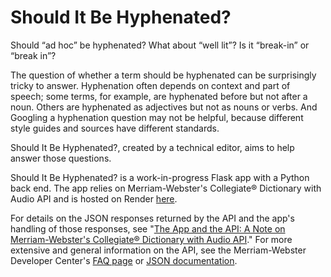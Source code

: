 # Should It Be Hyphenated?

Should “ad hoc” be hyphenated?
What about “well lit”?
Is it “break-in” or “break in”?

The question of whether a term should be hyphenated can be surprisingly tricky to answer. Hyphenation often depends on context and part of speech; some terms, for example, are hyphenated before but not after a noun. Others are hyphenated as adjectives but not as nouns or verbs. And Googling a hyphenation question may not be helpful, because different style guides and sources have different standards.

Should It Be Hyphenated?, created by a technical editor, aims to help answer those questions.

Should It Be Hyphenated? is a work-in-progress Flask app with a Python back end. The app relies on Merriam-Webster's Collegiate® Dictionary with Audio API and is hosted on Render [here](https://should-it-be-hyphenated-kmfc.onrender.com/).

For details on the JSON responses returned by the API and the app's handling of those responses, see "[The App and the API: A Note on Merriam-Webster's Collegiate® Dictionary with Audio API](https://github.com/Jsundstrom0223/should_it_be_hyphenated/blob/main/api_explanation.md)." For more extensive and general information on the API, see the Merriam-Webster Developer Center's [FAQ page](https://dictionaryapi.com/info/frequently-asked-questions) or [JSON documentation](https://dictionaryapi.com/products/json).
